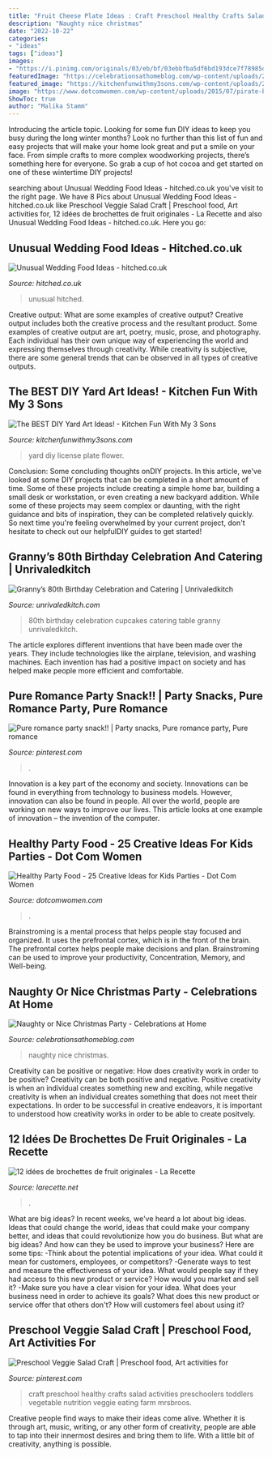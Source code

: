 ```yaml
---
title: "Fruit Cheese Plate Ideas : Craft Preschool Healthy Crafts Salad Activities Preschoolers Toddlers Vegetable Nutrition Veggie Eating Farm Mrsbroos"
description: "Naughty nice christmas"
date: "2022-10-22"
categories:
- "ideas"
tags: ["ideas"]
images:
- "https://i.pinimg.com/originals/03/eb/bf/03ebbfba5df6bd193dce7f78985d789d.jpg"
featuredImage: "https://celebrationsathomeblog.com/wp-content/uploads/2016/11/naughty-nice-christmas-party-3.jpg"
featured_image: "https://kitchenfunwithmy3sons.com/wp-content/uploads/2016/03/the-best-diy-yard-art-ideas.jpg"
image: "https://www.dotcomwomen.com/wp-content/uploads/2015/07/pirate-bananas.jpg"
ShowToc: true
author: "Malika Stamm"
---
```



Introducing the article topic.
Looking for some fun DIY ideas to keep you busy during the long winter months? Look no further than this list of fun and easy projects that will make your home look great and put a smile on your face. From simple crafts to more complex woodworking projects, there’s something here for everyone. So grab a cup of hot cocoa and get started on one of these wintertime DIY projects!

	

		
searching about Unusual Wedding Food Ideas - hitched.co.uk you've visit to the right page. We have 8 Pics about Unusual Wedding Food Ideas - hitched.co.uk like Preschool Veggie Salad Craft | Preschool food, Art activities for, 12 idées de brochettes de fruit originales - La Recette and also Unusual Wedding Food Ideas - hitched.co.uk. Here you go:
		
    
## Unusual Wedding Food Ideas - Hitched.co.uk

<img loading=lazy src="https://cdn0.hitched.co.uk/articles/images/1/2/8/7/img_67821/wedding-food-hog-roast.jpg" onerror="this.onerror=null;this.src='https://tse1.mm.bing.net/th?id=OIP.vj805r4-n-HK4UH2JqqwDgHaLH&amp;pid=15.1';" alt="Unusual Wedding Food Ideas - hitched.co.uk">

_Source: hitched.co.uk_

>unusual hitched. 

	

Creative output: What are some examples of creative output?
Creative output includes both the creative process and the resultant product. Some examples of creative output are art, poetry, music, prose, and photography. Each individual has their own unique way of experiencing the world and expressing themselves through creativity. While creativity is subjective, there are some general trends that can be observed in all types of creative outputs.

    
## The BEST DIY Yard Art Ideas! - Kitchen Fun With My 3 Sons

<img loading=lazy src="https://kitchenfunwithmy3sons.com/wp-content/uploads/2016/03/the-best-diy-yard-art-ideas.jpg" onerror="this.onerror=null;this.src='https://tse3.mm.bing.net/th?id=OIP.b6RCqcz4hi1eayzFxefwGgHaJ4&amp;pid=15.1';" alt="The BEST DIY Yard Art Ideas! - Kitchen Fun With My 3 Sons">

_Source: kitchenfunwithmy3sons.com_

>yard diy license plate flower. 

	

Conclusion: Some concluding thoughts onDIY projects.
In this article, we've looked at some DIY projects that can be completed in a short amount of time. Some of these projects include creating a simple home bar, building a small desk or workstation, or even creating a new backyard addition. While some of these projects may seem complex or daunting, with the right guidance and bits of inspiration, they can be completed relatively quickly. So next time you're feeling overwhelmed by your current project, don't hesitate to check out our helpfulDIY guides to get started!

    
## Granny’s 80th Birthday Celebration And Catering | Unrivaledkitch

<img loading=lazy src="http://www.unrivaledkitch.com/wp-content/uploads/2013/06/DSC06090.jpg" onerror="this.onerror=null;this.src='https://tse2.mm.bing.net/th?id=OIP.6UJzrtSgR97zo9vvXF1HRgHaFj&amp;pid=15.1';" alt="Granny’s 80th Birthday Celebration and Catering | Unrivaledkitch">

_Source: unrivaledkitch.com_

>80th birthday celebration cupcakes catering table granny unrivaledkitch. 

	

The article explores different inventions that have been made over the years. They include technologies like the airplane, television, and washing machines. Each invention has had a positive impact on society and has helped make people more efficient and comfortable.

    
## Pure Romance Party Snack!! | Party Snacks, Pure Romance Party, Pure Romance

<img loading=lazy src="https://i.pinimg.com/originals/03/eb/bf/03ebbfba5df6bd193dce7f78985d789d.jpg" onerror="this.onerror=null;this.src='https://tse1.mm.bing.net/th?id=OIP.0e3All8yzYzFanZazuKHAgAAAA&amp;pid=15.1';" alt="Pure romance party snack!! | Party snacks, Pure romance party, Pure romance">

_Source: pinterest.com_

>. 

	

Innovation is a key part of the economy and society. Innovations can be found in everything from technology to business models. However, innovation can also be found in people. All over the world, people are working on new ways to improve our lives. This article looks at one example of innovation – the invention of the computer.

    
## Healthy Party Food - 25 Creative Ideas For Kids Parties - Dot Com Women

<img loading=lazy src="https://www.dotcomwomen.com/wp-content/uploads/2015/07/pirate-bananas.jpg" onerror="this.onerror=null;this.src='https://tse1.mm.bing.net/th?id=OIP.obsb4nGrjwftRG3C8cdKeQHaKi&amp;pid=15.1';" alt="Healthy Party Food - 25 Creative Ideas for Kids Parties - Dot Com Women">

_Source: dotcomwomen.com_

>. 

	

Brainstroming is a mental process that helps people stay focused and organized. It uses the prefrontal cortex, which is in the front of the brain. The prefrontal cortex helps people make decisions and plan. Brainstroming can be used to improve your productivity, Concentration, Memory, and Well-being.

    
## Naughty Or Nice Christmas Party - Celebrations At Home

<img loading=lazy src="https://celebrationsathomeblog.com/wp-content/uploads/2016/11/naughty-nice-christmas-party-3.jpg" onerror="this.onerror=null;this.src='https://tse3.mm.bing.net/th?id=OIP.EPD02INlaWJRkR_LNQMu3wHaLH&amp;pid=15.1';" alt="Naughty or Nice Christmas Party - Celebrations at Home">

_Source: celebrationsathomeblog.com_

>naughty nice christmas. 

	

Creativity can be positive or negative: How does creativity work in order to be positive?
Creativity can be both positive and negative. Positive creativity is when an individual creates something new and exciting, while negative creativity is when an individual creates something that does not meet their expectations. In order to be successful in creative endeavors, it is important to understood how creativity works in order to be able to create positvely.

    
## 12 Idées De Brochettes De Fruit Originales - La Recette

<img loading=lazy src="http://larecette.net/wp-content/uploads/2015/03/11070737_10152803680807825_9160589441016240271_n.jpg" onerror="this.onerror=null;this.src='https://tse1.mm.bing.net/th?id=OIP.8ebVvk2LQVT_ag74HHXfTQHaLH&amp;pid=15.1';" alt="12 idées de brochettes de fruit originales - La Recette">

_Source: larecette.net_

>. 

	

What are big ideas?
In recent weeks, we've heard a lot about big ideas. Ideas that could change the world, ideas that could make your company better, and ideas that could revolutionize how you do business. But what are big ideas? And how can they be used to improve your business? Here are some tips: 
-Think about the potential implications of your idea. What could it mean for customers, employees, or competitors? 
-Generate ways to test and measure the effectiveness of your idea. What would people say if they had access to this new product or service? How would you market and sell it? 
-Make sure you have a clear vision for your idea. What does your business need in order to achieve its goals? What does this new product or service offer that others don't? How will customers feel about using it?

    
## Preschool Veggie Salad Craft | Preschool Food, Art Activities For

<img loading=lazy src="https://i.pinimg.com/736x/be/81/5f/be815f3f33fbb5f8258fcae5ccc62e4f--veggies-salad.jpg" onerror="this.onerror=null;this.src='https://tse1.mm.bing.net/th?id=OIP.7EpFIlnjQCQjbJcIuNciVAHaJ3&amp;pid=15.1';" alt="Preschool Veggie Salad Craft | Preschool food, Art activities for">

_Source: pinterest.com_

>craft preschool healthy crafts salad activities preschoolers toddlers vegetable nutrition veggie eating farm mrsbroos. 

	

Creative people find ways to make their ideas come alive. Whether it is through art, music, writing, or any other form of creativity, people are able to tap into their innermost desires and bring them to life. With a little bit of creativity, anything is possible.

